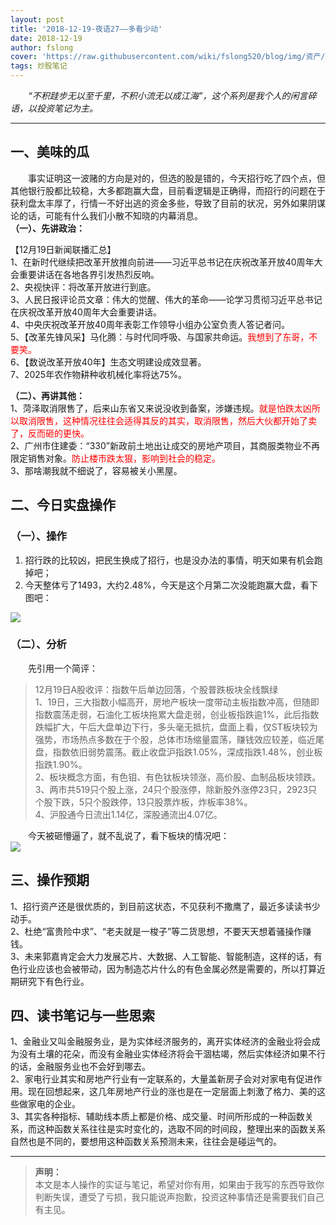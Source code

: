 ```yaml
---
layout: post
title: '2018-12-19-夜语27——多看少动'
date: 2018-12-19
author: fslong
cover: 'https://raw.githubusercontent.com/wiki/fslong520/blog/img/资产/资产2018-12-19.jpg'
tags: 炒股笔记
---
```

  
&emsp;&emsp;*“不积跬步无以至千里，不积小流无以成江海”，这个系列是我个人的闲言碎语，以投资笔记为主。*  
   

---
  


## **一、美味的瓜**   
&emsp;&emsp;事实证明这一波赌的方向是对的，但选的股是错的，今天招行吃了四个点，但其他银行股都比较稳，大多都跑赢大盘，目前看逻辑是正确得，而招行的问题在于获利盘太丰厚了，行情一不好出逃的资金多些，导致了目前的状况，另外如果阴谋论的话，可能有什么我们小散不知晓的内幕消息。  
**（一）、先讲政治：**    


【12月19日新闻联播汇总】  
1、在新时代继续把改革开放推向前进——习近平总书记在庆祝改革开放40周年大会重要讲话在各地各界引发热烈反响。  
2、央视快评：将改革开放进行到底。  
3、人民日报评论员文章：伟大的觉醒、伟大的革命——论学习贯彻习近平总书记在庆祝改革开放40周年大会重要讲话。  
4、中央庆祝改革开放40周年表彰工作领导小组办公室负责人答记者问。  
5、【改革先锋风采】马化腾：与时代同呼吸、与国家共命运。<font color="red">我想到了东哥，不要笑。</font>  
6、【数说改革开放40年】生态文明建设成效显著。  
7、2025年农作物耕种收机械化率将达75%。                

**（二）、再讲其他：**  
1、菏泽取消限售了，后来山东省又来说没收到备案，涉嫌违规。<font color="red">就是怕跌太凶所以取消限售，这种情况往往会适得其反的其实，取消限售，然后大伙都开始了卖了，反而砸的更快。</font>  
2、广州市住建委：“330”新政前土地出让成交的房地产项目，其商服类物业不再限定销售对象。<font color="red">防止楼市跌太狠，影响到社会的稳定。</font>    
3、那啥潮我就不细说了，容易被关小黑屋。  


## **二、今日实盘操作**
### **（一）、操作**
1. 招行跌的比较凶，把民生换成了招行，也是没办法的事情，明天如果有机会跑掉吧；
2. 今天整体亏了1493，大约2.48%，今天是这个月第二次没能跑赢大盘，看下图吧：   
     
![](https://raw.githubusercontent.com/wiki/fslong520/blog/img/资产/资产2018-12-19.jpg)
### **（二）、分析**  
 
&emsp;&emsp;先引用一个简评：  
> 12月19日A股收评：指数午后单边回落，个股普跌板块全线飘绿  
1、19日，三大指数小幅高开，房地产板块一度带动主板指数冲高，但随即指数震荡走弱，石油化工板块拖累大盘走弱，创业板指跌逾1%，此后指数跌幅扩大，午后大盘单边下行，多头毫无抵抗，盘面上看，仅ST板块较为强势，市场热点多数在于个股，总体市场缩量震荡，赚钱效应较差，临近尾盘，指数依旧弱势震荡。截止收盘沪指跌1.05%，深成指跌1.48%，创业板指跌1.90%。  
2、板块概念方面，有色钼、有色钛板块领涨，高价股、血制品板块领跌。  
3、两市共519只个股上涨，24只个股涨停，除新股外涨停23只，2923只个股下跌，5只个股跌停，13只股票炸板，炸板率38%。  
4、沪股通今日流出1.14亿，深股通流出4.07亿。   

&emsp;&emsp;今天被砸懵逼了，就不乱说了，看下板块的情况吧：    
![](https://raw.githubusercontent.com/wiki/fslong520/blog/img/板块/资金流入流出2018-12-19.jpg)   


## **三、操作预期**

1、招行资产还是很优质的，到目前这状态，不见获利不撒鹰了，最近多读读书少动手。  
2、杜绝“富贵险中求”、“老夫就是一梭子”等二货思想，不要天天想着骚操作赚钱。    
3、未来郭嘉肯定会大力发展芯片、大数据、人工智能、智能制造，这样的话，有色行业应该也会被带动，因为制造芯片什么的有色金属必然是需要的，所以打算近期研究下有色行业。  


## **四、读书笔记与一些思索**
1、金融业又叫金融服务业，是为实体经济服务的，离开实体经济的金融业将会成为没有土壤的花朵，而没有金融业实体经济将会干涸枯竭，然后实体经济如果不行的话，金融服务业也不会好到哪去。  
2、家电行业其实和房地产行业有一定联系的，大量盖新房子会对对家电有促进作用。现在回想起来，这几年房地产行业的涨也是在一定层面上刺激了格力、美的这些做家电的企业。   
3、其实各种指标、辅助线本质上都是价格、成交量、时间所形成的一种函数关系，而这种函数关系往往是实时变化的，选取不同的时间段，整理出来的函数关系自然也是不同的，要想用这种函数关系预测未来，往往会是碰运气的。       
  

---   
  
> **声明：**  
> 本文是本人操作的实证与笔记，希望对你有用，如果由于我写的东西导致你判断失误，遭受了亏损，我只能说声抱歉，投资这种事情还是需要我们自己有主见。